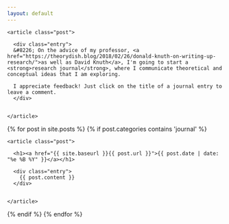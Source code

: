 ```yaml
---
layout: default
---
```


<div class="posts">

    <article class="post">

      <div class="entry">
      &#8226; On the advice of my professor, <a href="https://theorydish.blog/2018/02/26/donald-knuth-on-writing-up-research/">as well as David Knuth</a>, I'm going to start a <strong>research journal</strong>, where I communicate theoretical and conceptual ideas that I am exploring. 

      I appreciate feedback! Just click on the title of a journal entry to leave a comment.      
      </div>

      
    </article>

  {% for post in site.posts %}
    {% if post.categories contains 'journal' %}
    
    <article class="post">

      <h1><a href="{{ site.baseurl }}{{ post.url }}">{{ post.date | date: "%e %B %Y" }}</a></h1>

      <div class="entry">
        {{ post.content }}
      </div>

      
    </article>
  {% endif %}
  {% endfor %}
</div>
